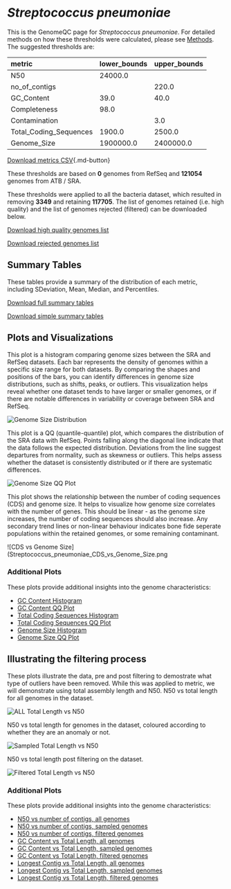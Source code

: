 # *Streptococcus pneumoniae*

This is the GenomeQC page for *Streptococcus pneumoniae*. For detailed methods on how these thresholds were calculated, please see [Methods](/methods).
The suggested thresholds are: 

| metric                 | lower_bounds   | upper_bounds   |
|:-----------------------|:---------------|:---------------|
| N50                    | 24000.0        |                |
| no_of_contigs          |                | 220.0          |
| GC_Content             | 39.0           | 40.0           |
| Completeness           | 98.0           |                |
| Contamination          |                | 3.0            |
| Total_Coding_Sequences | 1900.0         | 2500.0         |
| Genome_Size            | 1900000.0      | 2400000.0      |

[Download metrics CSV](/Streptococcus/Streptococcus_pneumoniae/Streptococcus_pneumoniae_metrics.csv){.md-button}


These thresholds are based on **0** genomes from RefSeq and **121054** genomes from ATB / SRA.

These thresholds were applied to all the bacteria dataset, which resulted in removing **3349** and retaining **117705**.
The list of genomes retained (i.e. high quality) and the list of genomes rejected (filtered) can be downloaded below. 

[Download high quality genomes list](/Streptococcus/Streptococcus_pneumoniae/Streptococcus_pneumoniae_high_quality_genomes.csv.xz)


[Download rejected genomes list](/Streptococcus/Streptococcus_pneumoniae/Streptococcus_pneumoniae_filtered_out_genomes.csv.xz)



## Summary Tables
These tables provide a summary of the distribution of each metric, including SDeviation, Mean, Median, and Percentiles.

[Download full summary tables](/Streptococcus/Streptococcus_pneumoniae/summary.csv)

[Download simple summary tables](/Streptococcus/Streptococcus_pneumoniae/selected_summary.csv)

## Plots and Visualizations

This plot is a histogram comparing genome sizes between the SRA and RefSeq datasets. Each bar represents the density of genomes within a specific size range for both datasets. By comparing the shapes and positions of the bars, you can identify differences in genome size distributions, such as shifts, peaks, or outliers. This visualization helps reveal whether one dataset tends to have larger or smaller genomes, or if there are notable differences in variability or coverage between SRA and RefSeq.

![Genome Size Distribution](Genome_Size_refseq_histogram_kde.png)

This plot is a QQ (quantile-quantile) plot, which compares the distribution of the SRA data with RefSeq. Points falling along the diagonal line indicate that the data follows the expected distribution. Deviations from the line suggest departures from normality, such as skewness or outliers. This helps assess whether the dataset is consistently distributed or if there are systematic differences.

![Genome Size QQ Plot](Genome_Size_refseq_qqplot.png)

This plot shows the relationship between the number of coding sequences (CDS) and genome size. It helps to visualize how genome size correlates with the number of genes. This should be linear - as the genome size increases, the number of coding sequences should also increase. Any secondary trend lines or non-linear behaviour indicates bone fide seperate populations within the retained genomes, or some remaining contaminant. 

![CDS vs Genome Size](Streptococcus_pneumoniae_CDS_vs_Genome_Size.png

### Additional Plots

These plots provide additional insights into the genome characteristics:

- [GC Content Histogram](Streptococcus_pneumoniae_GC_Content_refseq_histogram_kde.png)
- [GC Content QQ Plot](Streptococcus_pneumoniae_GC_Content_refseq_qqplot.png)
- [Total Coding Sequences Histogram](Streptococcus_pneumoniae_Total_Coding_Sequences_refseq_histogram_kde.png)
- [Total Coding Sequences QQ Plot](Streptococcus_pneumoniae_Total_Coding_Sequences_refseq_qqplot.png)
- [Genome Size Histogram](Streptococcus_pneumoniae_Genome_Size_refseq_histogram_kde.png)
- [Genome Size QQ Plot](Streptococcus_pneumoniae_Genome_Size_refseq_qqplot.png)
## Illustrating the filtering process
These plots illustrate the data, pre and post filtering to demostrate what type of outliers have been removed. While this was applied to metric, we will demonstrate using total assembly length and N50.
N50 vs total length for all genomes in the dataset.

![ALL Total Length vs N50](Streptococcus_pneumoniae_all_total_length_N50.png)

N50 vs total length for genomes in the dataset, coloured according to whether they are an anomaly or not.

![Sampled Total Length vs N50](Streptococcus_pneumoniae_sample_total_length_N50.png)

N50 vs total length post filtering on the dataset.

![Filtered Total Length vs N50](Streptococcus_pneumoniae_filt_total_length_N50.png)

### Additional Plots

These plots provide additional insights into the genome characteristics:

- [N50 vs number of contigs, all genomes](Streptococcus_pneumoniae_all_N50_number.png)
- [N50 vs number of contigs, sampled genomes](Streptococcus_pneumoniae_sample_N50_number.png)
- [N50 vs number of contigs, filtered genomes](Streptococcus_pneumoniae_filt_N50_number.png)
- [GC Content vs Total Length, all genomes](Streptococcus_pneumoniae_all_total_length_GC_Content.png)
- [GC Content vs Total Length, sampled genomes](Streptococcus_pneumoniae_sample_total_length_GC_Content.png)
- [GC Content vs Total Length, filtered genomes](Streptococcus_pneumoniae_filt_total_length_GC_Content.png)
- [Longest Contig vs Total Length, all genomes](Streptococcus_pneumoniae_all_total_length_longest.png)
- [Longest Contig vs Total Length, sampled genomes](Streptococcus_pneumoniae_sample_total_length_longest.png)
- [Longest Contig vs Total Length, filtered genomes](Streptococcus_pneumoniae_filt_total_length_longest.png)

